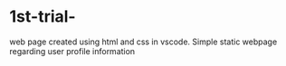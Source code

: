 # 1st-trial-
web page created using html and css in vscode. Simple static webpage regarding user profile information 
